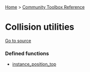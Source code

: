 [Home](/README.md) > [Community Toolbox Reference](/Docs/Reference/Reference.md)

# Collision utilities

[Go to source](/Community%20Toolbox/scripts/utils_CommunityToolboxCollision/utils_CommunityToolboxCollision.gml)

### Defined functions

- [instance_position_top](/Docs/Reference/Functions/instance_position_top.md)
